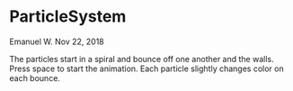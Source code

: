 # ParticleSystem

Emanuel W.
Nov 22, 2018

The particles start in a spiral and 
bounce off one another and the walls. 
Press space to start the animation. 
Each particle slightly changes color on each bounce.